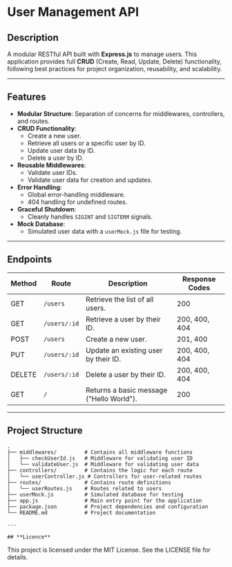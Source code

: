 # User Management API

## **Description**

A modular RESTful API built with **Express.js** to manage users. This application provides full **CRUD** (Create, Read, Update, Delete) functionality, following best practices for project organization, reusability, and scalability.

---

## **Features**

- **Modular Structure**: Separation of concerns for middlewares, controllers, and routes.
- **CRUD Functionality**:
  - Create a new user.
  - Retrieve all users or a specific user by ID.
  - Update user data by ID.
  - Delete a user by ID.
- **Reusable Middlewares**:
  - Validate user IDs.
  - Validate user data for creation and updates.
- **Error Handling**:
  - Global error-handling middleware.
  - 404 handling for undefined routes.
- **Graceful Shutdown**:
  - Cleanly handles `SIGINT` and `SIGTERM` signals.
- **Mock Database**:
  - Simulated user data with a `userMock.js` file for testing.

---

## **Endpoints**

| Method | Route        | Description                              | Response Codes |
| ------ | ------------ | ---------------------------------------- | -------------- |
| GET    | `/users`     | Retrieve the list of all users.          | 200            |
| GET    | `/users/:id` | Retrieve a user by their ID.             | 200, 400, 404  |
| POST   | `/users`     | Create a new user.                       | 201, 400       |
| PUT    | `/users/:id` | Update an existing user by their ID.     | 200, 400, 404  |
| DELETE | `/users/:id` | Delete a user by their ID.               | 200, 400, 404  |
| GET    | `/`          | Returns a basic message ("Hello World"). | 200            |

---

## **Project Structure**

```plaintext
.
├── middlewares/         # Contains all middleware functions
│   ├── checkUserId.js   # Middleware for validating user ID
│   └── validateUser.js  # Middleware for validating user data
├── controllers/         # Contains the logic for each route
│   └── userController.js # Controllers for user-related routes
├── routes/              # Contains route definitions
│   └── userRoutes.js    # Routes related to users
├── userMock.js          # Simulated database for testing
├── app.js               # Main entry point for the application
├── package.json         # Project dependencies and configuration
└── README.md            # Project documentation

---

## **Licence**

```

This project is licensed under the MIT License. See the LICENSE file for details.
